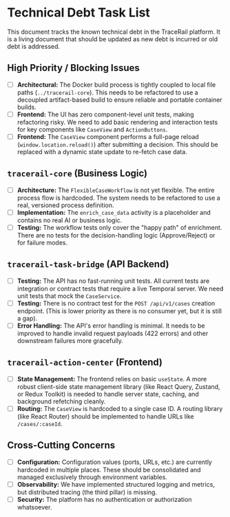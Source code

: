 # Technical Debt Task List

This document tracks the known technical debt in the TraceRail platform. It is a living document that should be updated as new debt is incurred or old debt is addressed.

## High Priority / Blocking Issues

- [ ] **Architectural:** The Docker build process is tightly coupled to local file paths (`../tracerail-core`). This needs to be refactored to use a decoupled artifact-based build to ensure reliable and portable container builds.
- [ ] **Frontend:** The UI has zero component-level unit tests, making refactoring risky. We need to add basic rendering and interaction tests for key components like `CaseView` and `ActionButtons`.
- [ ] **Frontend:** The `CaseView` component performs a full-page reload (`window.location.reload()`) after submitting a decision. This should be replaced with a dynamic state update to re-fetch case data.

## `tracerail-core` (Business Logic)

- [ ] **Architecture:** The `FlexibleCaseWorkflow` is not yet flexible. The entire process flow is hardcoded. The system needs to be refactored to use a real, versioned process definition.
- [ ] **Implementation:** The `enrich_case_data` activity is a placeholder and contains no real AI or business logic.
- [ ] **Testing:** The workflow tests only cover the "happy path" of enrichment. There are no tests for the decision-handling logic (Approve/Reject) or for failure modes.

## `tracerail-task-bridge` (API Backend)

- [ ] **Testing:** The API has no fast-running unit tests. All current tests are integration or contract tests that require a live Temporal server. We need unit tests that mock the `CaseService`.
- [ ] **Testing:** There is no contract test for the `POST /api/v1/cases` creation endpoint. (This is lower priority as there is no consumer yet, but it is still a gap).
- [ ] **Error Handling:** The API's error handling is minimal. It needs to be improved to handle invalid request payloads (422 errors) and other downstream failures more gracefully.

## `tracerail-action-center` (Frontend)

- [ ] **State Management:** The frontend relies on basic `useState`. A more robust client-side state management library (like React Query, Zustand, or Redux Toolkit) is needed to handle server state, caching, and background refetching cleanly.
- [ ] **Routing:** The `CaseView` is hardcoded to a single case ID. A routing library (like React Router) should be implemented to handle URLs like `/cases/:caseId`.

## Cross-Cutting Concerns

- [ ] **Configuration:** Configuration values (ports, URLs, etc.) are currently hardcoded in multiple places. These should be consolidated and managed exclusively through environment variables.
- [ ] **Observability:** We have implemented structured logging and metrics, but distributed tracing (the third pillar) is missing.
- [ ] **Security:** The platform has no authentication or authorization whatsoever.